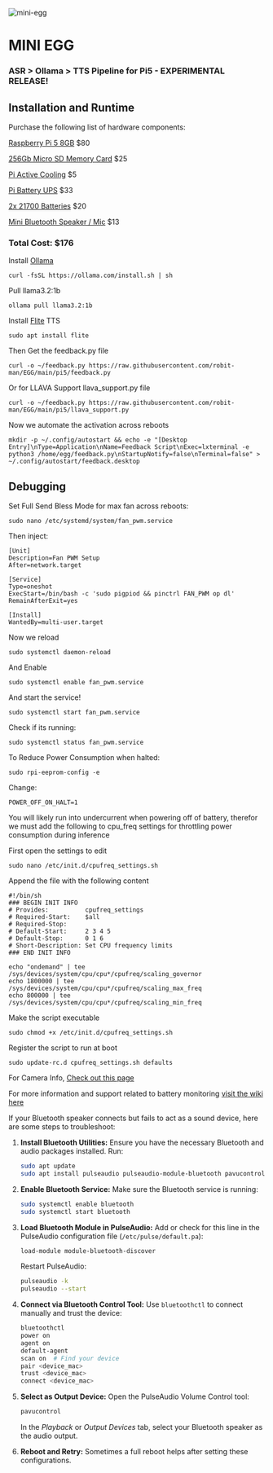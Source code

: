 ![mini-egg](https://github.com/user-attachments/assets/42caf09c-1e7b-42bd-9255-e3171ebd5006)



# MINI EGG

### ASR > Ollama > TTS Pipeline for Pi5 - EXPERIMENTAL RELEASE!

## Installation and Runtime

Purchase the following list of hardware components:

[Raspberry Pi 5 8GB](https://www.sparkfun.com/products/23551) $80

[256Gb Micro SD Memory Card](https://www.amazon.com/SanDisk-Extreme-microSDXC-Memory-Adapter/dp/B09X7C2GBC) $25

[Pi Active Cooling](https://www.sparkfun.com/products/23585) $5

[Pi Battery UPS](https://www.amazon.com/gp/product/B0D39VDMDP) $33

[2x 21700 Batteries](https://www.amazon.com/dp/B0CJ4J6B8Z) $20

[Mini Bluetooth Speaker / Mic](https://www.amazon.com/dp/B0BPNYY61M) $13

### Total Cost: $176


Install [Ollama](https://ollama.com/)
```
curl -fsSL https://ollama.com/install.sh | sh
```
Pull llama3.2:1b
```
ollama pull llama3.2:1b
```
Install [Flite](http://www.festvox.org/flite/) TTS
```
sudo apt install flite
```
Then Get the feedback.py file
```
curl -o ~/feedback.py https://raw.githubusercontent.com/robit-man/EGG/main/pi5/feedback.py
```
Or for LLAVA Support llava_support.py file
```
curl -o ~/feedback.py https://raw.githubusercontent.com/robit-man/EGG/main/pi5/llava_support.py
```
Now we automate the activation across reboots
```
mkdir -p ~/.config/autostart && echo -e "[Desktop Entry]\nType=Application\nName=Feedback Script\nExec=lxterminal -e python3 /home/egg/feedback.py\nStartupNotify=false\nTerminal=false" > ~/.config/autostart/feedback.desktop
```

## Debugging

Set Full Send Bless Mode for max fan across reboots:

```
sudo nano /etc/systemd/system/fan_pwm.service
```

Then inject:
```
[Unit]
Description=Fan PWM Setup
After=network.target

[Service]
Type=oneshot
ExecStart=/bin/bash -c 'sudo pigpiod && pinctrl FAN_PWM op dl'
RemainAfterExit=yes

[Install]
WantedBy=multi-user.target
```

Now we reload
```
sudo systemctl daemon-reload
```

And Enable
```
sudo systemctl enable fan_pwm.service
```

And start the service!
```
sudo systemctl start fan_pwm.service
```

Check if its running:
```
sudo systemctl status fan_pwm.service
```

To Reduce Power Consumption when halted:

```
sudo rpi-eeprom-config -e
```

Change:
```
POWER_OFF_ON_HALT=1
```

You will likely run into undercurrent when powering off of battery, therefor we must add the following to cpu_freq settings for throttling power consumption during inference

First open the settings to edit
```
sudo nano /etc/init.d/cpufreq_settings.sh
```

Append the file with the following content
```
#!/bin/sh
### BEGIN INIT INFO
# Provides:          cpufreq_settings
# Required-Start:    $all
# Required-Stop:
# Default-Start:     2 3 4 5
# Default-Stop:      0 1 6
# Short-Description: Set CPU frequency limits
### END INIT INFO

echo "ondemand" | tee /sys/devices/system/cpu/cpu*/cpufreq/scaling_governor
echo 1800000 | tee /sys/devices/system/cpu/cpu*/cpufreq/scaling_max_freq
echo 800000 | tee /sys/devices/system/cpu/cpu*/cpufreq/scaling_min_freq
```

Make the script executable
```
sudo chmod +x /etc/init.d/cpufreq_settings.sh
```

Register the script to run at boot
```
sudo update-rc.d cpufreq_settings.sh defaults
```

For Camera Info, [Check out this page](https://www.raspberrypi.com/documentation/accessories/camera.html#libcamera-and-libcamera-apps)


For more information and support related to battery monitoring [visit the wiki here](https://www.waveshare.com/wiki/UPS_HAT_(D))

If your Bluetooth speaker connects but fails to act as a sound device, here are some steps to troubleshoot:

1. **Install Bluetooth Utilities:** Ensure you have the necessary Bluetooth and audio packages installed. Run:
   ```bash
   sudo apt update
   sudo apt install pulseaudio pulseaudio-module-bluetooth pavucontrol bluez
   ```

2. **Enable Bluetooth Service:** Make sure the Bluetooth service is running:
   ```bash
   sudo systemctl enable bluetooth
   sudo systemctl start bluetooth
   ```

3. **Load Bluetooth Module in PulseAudio:**
   Add or check for this line in the PulseAudio configuration file (`/etc/pulse/default.pa`):
   ```bash
   load-module module-bluetooth-discover
   ```
   Restart PulseAudio:
   ```bash
   pulseaudio -k
   pulseaudio --start
   ```

4. **Connect via Bluetooth Control Tool:**
   Use `bluetoothctl` to connect manually and trust the device:
   ```bash
   bluetoothctl
   power on
   agent on
   default-agent
   scan on  # Find your device
   pair <device_mac>
   trust <device_mac>
   connect <device_mac>
   ```

5. **Select as Output Device:**
   Open the PulseAudio Volume Control tool:
   ```bash
   pavucontrol
   ```
   In the *Playback* or *Output Devices* tab, select your Bluetooth speaker as the audio output.

6. **Reboot and Retry:** Sometimes a full reboot helps after setting these configurations.
